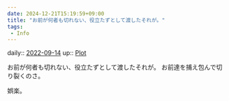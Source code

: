 ```yaml
---
date: 2024-12-21T15:19:59+09:00
title: "お前が何者も切れない、役立たずとして渡したそれが。"
tags:
 - Info
---
```


daily:: [2022-09-14](Daily_Note/2022-09-14.md)
up:: [Plot](Bar/Novel/Chaos/Plot.md)

お前が何者も切れない、役立たずとして渡したそれが。
お前達を捕え包んで切り裂くのさ。

娯楽。